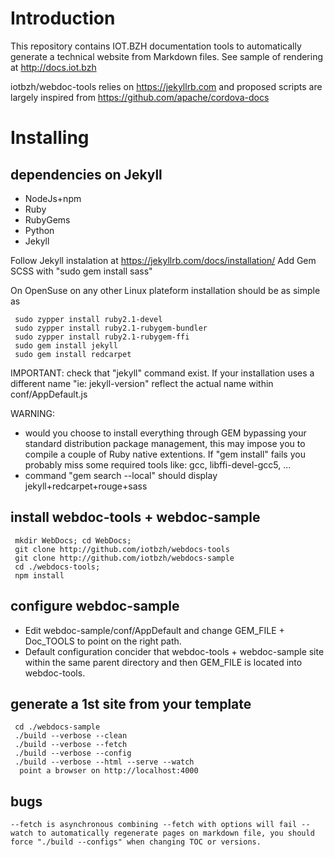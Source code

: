 Introduction
============

This repository contains IOT.BZH documentation tools to automatically generate a technical website from Markdown files.
See sample of rendering at http://docs.iot.bzh

iotbzh/webdoc-tools relies on https://jekyllrb.com and proposed scripts are largely inspired from https://github.com/apache/cordova-docs

Installing
==========

## dependencies on Jekyll
- NodeJs+npm
- Ruby
- RubyGems
- Python
- Jekyll

Follow Jekyll instalation at https://jekyllrb.com/docs/installation/
Add Gem SCSS with "sudo gem install sass"

On OpenSuse on any other Linux plateform installation should be as simple as
```
 sudo zypper install ruby2.1-devel
 sudo zypper install ruby2.1-rubygem-bundler
 sudo zypper install ruby2.1-rubygem-ffi 
 sudo gem install jekyll
 sudo gem install redcarpet
```
IMPORTANT: check that "jekyll" command exist. If your installation uses a different
name "ie: jekyll-version" reflect the actual name within conf/AppDefault.js

WARNING: 
+ would you choose to install everything through GEM bypassing your
standard distribution package management, this may impose you to compile 
a couple of Ruby native extentions. If "gem install" fails you probably
miss some required tools like: gcc, libffi-devel-gcc5, ...
+ command "gem search --local" should display  jekyll+redcarpet+rouge+sass

## install webdoc-tools + webdoc-sample

```
 mkdir WebDocs; cd WebDocs;
 git clone http://github.com/iotbzh/webdocs-tools
 git clone http://github.com/iotbzh/webdocs-sample
 cd ./webdocs-tools;
 npm install
```

## configure webdoc-sample

- Edit webdoc-sample/conf/AppDefault and change GEM_FILE + Doc_TOOLS to point on the right path.
- Default configuration concider that webdoc-tools + webdoc-sample site within the same parent directory and then GEM_FILE is located into webdoc-tools.

## generate a 1st site from your template

```
 cd ./webdocs-sample
 ./build --verbose --clean 
 ./build --verbose --fetch
 ./build --verbose --config
 ./build --verbose --html --serve --watch
  point a browser on http://localhost:4000
```

## bugs

``
--fetch is asynchronous combining --fetch with options will fail
--watch to automatically regenerate pages on markdown file, you should force "./build --configs" when changing TOC or versions.
``